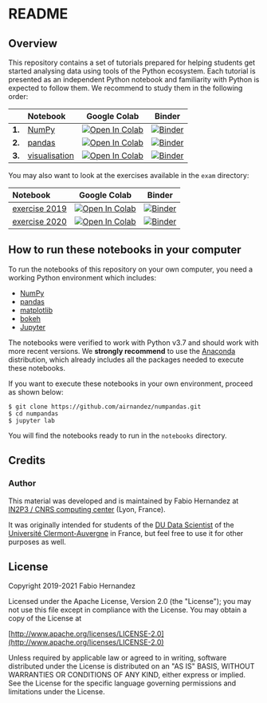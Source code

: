 # README

## Overview
This repository contains a set of tutorials prepared for helping students get started analysing data using tools of the Python ecosystem. Each tutorial is presented as an independent Python notebook and familiarity with Python is expected to follow them. We recommend to study them in the following order:


|     |  Notebook             | Google Colab   | Binder   |
| --- |:----------------------| -------------- | -------- |
| **1.**   | [NumPy](https://nbviewer.jupyter.org/github/airnandez/numpandas/blob/master/notebooks/NumPy.ipynb) | [![Open In Colab](https://colab.research.google.com/assets/colab-badge.svg)](https://colab.research.google.com/github/airnandez/numpandas/blob/master/notebooks/NumPy.ipynb) | [![Binder](https://mybinder.org/badge_logo.svg)](https://mybinder.org/v2/gh/airnandez/numpandas/master?filepath=notebooks%2FNumPy.ipynb) |
| **2.**   | [pandas](https://nbviewer.jupyter.org/github/airnandez/numpandas/blob/master/notebooks/pandas.ipynb) |  [![Open In Colab](https://colab.research.google.com/assets/colab-badge.svg)](https://colab.research.google.com/github/airnandez/numpandas/blob/master/notebooks/pandas.ipynb) | [![Binder](https://mybinder.org/badge_logo.svg)](https://mybinder.org/v2/gh/airnandez/numpandas/master?filepath=notebooks%2Fpandas.ipynb) |
| **3.**   | [visualisation](https://nbviewer.jupyter.org/github/airnandez/numpandas/blob/master/notebooks/visualisation.ipynb)  | [![Open In Colab](https://colab.research.google.com/assets/colab-badge.svg)](https://colab.research.google.com/github/airnandez/numpandas/blob/master/notebooks/visualisation.ipynb) | [![Binder](https://mybinder.org/badge_logo.svg)](https://mybinder.org/v2/gh/airnandez/numpandas/master?filepath=notebooks%2Fvisualisation.ipynb) |

You may also want to look at the exercises available in the `exam` directory:

| Notebook             | Google Colab   | Binder   |
|:---------------------| -------------- | -------- |
| [exercise 2019](https://github.com/airnandez/numpandas/blob/master/exam/2019-exam-with-answers.ipynb) | [![Open In Colab](https://colab.research.google.com/assets/colab-badge.svg)](https://colab.research.google.com/github/airnandez/numpandas/blob/master/exam/2019-exam-with-answers.ipynb) | [![Binder](https://mybinder.org/badge_logo.svg)](https://mybinder.org/v2/gh/airnandez/numpandas/master?filepath=examp%2F2019-exam-with-answers.ipynb) |
| [exercise 2020](https://github.com/airnandez/numpandas/blob/master/exam/2020-exam-with-answers.ipynb) | [![Open In Colab](https://colab.research.google.com/assets/colab-badge.svg)](https://colab.research.google.com/github/airnandez/numpandas/blob/master/exam/2020-exam-with-answers.ipynb) | [![Binder](https://mybinder.org/badge_logo.svg)](https://mybinder.org/v2/gh/airnandez/numpandas/master?filepath=examp%2F2020-exam-with-answers.ipynb) |


## How to run these notebooks in your computer

To run the notebooks of this repository on your own computer, you need a working Python environment which includes:

* [NumPy](https://www.numpy.org) 
* [pandas](https://pandas.pydata.org)
* [matplotlib](https://matplotlib.org)
* [bokeh](https://bokeh.pydata.org/en/latest/)
* [Jupyter](https://jupyter.readthedocs.io/en/latest/#)

The notebooks were verified to work with Python v3.7 and should work with more recent versions. We **strongly recommend** to use the [Anaconda](https://www.anaconda.com/distribution/) distribution, which already includes all the packages needed to execute these notebooks.

If you want to execute these notebooks in your own environment, proceed as shown below:

```
$ git clone https://github.com/airnandez/numpandas.git
$ cd numpandas
$ jupyter lab
```

You will find the notebooks ready to run in the `notebooks` directory.

## Credits

### Author
This material was developed and is maintained by Fabio Hernandez at [IN2P3 / CNRS computing center](http://cc.in2p3.fr) (Lyon, France). 

It was originally intended for students of the [DU Data Scientist](https://www.uca.fr/formation/nos-formations/catalogue-des-formations/du-data-scientist-23438.kjsp) of the [Université Clermont-Auvergne](https://www.uca.fr) in France, but feel free to use it for other purposes as well.


## License
Copyright 2019-2021 Fabio Hernandez

Licensed under the Apache License, Version 2.0 (the "License");
you may not use this file except in compliance with the License.
You may obtain a copy of the License at

[http://www.apache.org/licenses/LICENSE-2.0](http://www.apache.org/licenses/LICENSE-2.0)

Unless required by applicable law or agreed to in writing, software
distributed under the License is distributed on an "AS IS" BASIS,
WITHOUT WARRANTIES OR CONDITIONS OF ANY KIND, either express or implied.
See the License for the specific language governing permissions and
limitations under the License.
